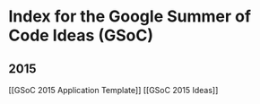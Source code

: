 # Index for the Google Summer of Code Ideas (GSoC)

## 2015

[[GSoC 2015 Application Template]]
[[GSoC 2015 Ideas]]